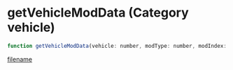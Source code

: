 # getVehicleModData (Category vehicle)

```js
function getVehicleModData(vehicle: number, modType: number, modIndex: number): number
```

[filename](getVehicleModData_m.md ':include')